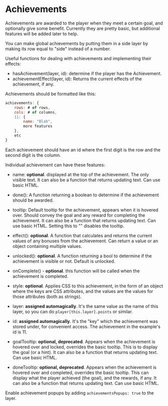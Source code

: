 # Achievements

Achievements are awarded to the player when they meet a certain goal, and optionally give some benefit. Currently they are pretty basic, but additional features will be added later to help.

You can make global achievements by putting them in a side layer by making its row equal to "side" instead of a number.

Useful functions for dealing with achievements and implementing their effects:

- hasAchievement(layer, id): determine if the player has the Achievement.
- achievementEffect(layer, id): Returns the current effects of the achievement, if any.

Achievements should be formatted like this:

```js
achievements: {
    rows: # of rows,
    cols: # of columns,
    11: {
        name: "Blah",
        more features
    },
    etc
}
```

Each achievement should have an id where the first digit is the row and the second digit is the column.

Individual achievement can have these features:

- name: **optional**. displayed at the top of the achievement. The only visible text. It can also be a function that returns updating text. Can use basic HTML.

- done(): A function returning a boolean to determine if the achievement should be awarded.

- tooltip: Default tooltip for the achievement, appears when it is hovered over. Should convey the goal and any reward for completing the achievement. It can also be a function that returns updating text. Can use basic HTML. Setting this to "" disables the tooltip.

- effect(): **optional**. A function that calculates and returns the current values of any bonuses from the achievement. Can return a value or an object containing multiple values.

- unlocked(): **optional**. A function returning a bool to determine if the achievement is visible or not. Default is unlocked.

- onComplete() - **optional**. this function will be called when the achievement is completed.

- style: **optional**. Applies CSS to this achievement, in the form of an object where the keys are CSS attributes, and the values are the values for those attributes (both as strings).

- layer: **assigned automagically**. It's the same value as the name of this layer, so you can do `player[this.layer].points` or similar.

- id: **assigned automagically**. It's the "key" which the achievement was stored under, for convenient access. The achievement in the example's id is 11.

- goalTooltip: **optional, deprecated**. Appears when the achievement is hovered over and locked, overrides the basic tooltip. This is to display the goal (or a hint). It can also be a function that returns updating text. Can use basic HTML.

- doneTooltip: **optional, deprecated**. Appears when the achievement is hovered over and completed, overrides the basic tooltip. This can display what the player achieved (the goal), and the rewards, if any. It can also be a function that returns updating text. Can use basic HTML.

Enable achievement popups by adding `achievementsPopups: true` to the layer.
